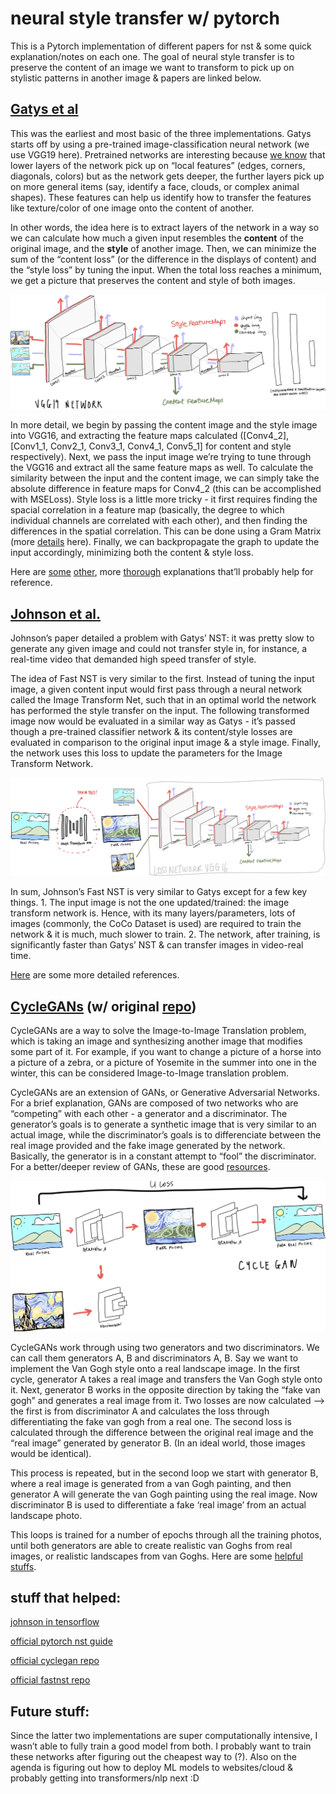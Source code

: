 # neural style transfer w/ pytorch

This is a Pytorch implementation of different papers for nst & some quick explanation/notes on each one. The goal of neural style transfer is to preserve the content of an image we want to transform to pick up on stylistic patterns in another image & papers are linked below. 

## [Gatys et al](https://arxiv.org/abs/1508.06576)

This was the earliest and most basic of the three implementations. Gatys starts off by using a pre-trained image-classification neural network (we use VGG19 here). Pretrained networks are interesting because [we know](https://arxiv.org/abs/1311.2901) that lower layers of the network pick up on “local features” (edges, corners, diagonals, colors) but as the network gets deeper, the further layers pick up on more general items (say, identify a face, clouds, or complex animal shapes). These features can help us identify how to transfer the features like texture/color of one image onto the content of another. 

In other words, the idea here is to extract layers of the network in a way so we can calculate how much a given input resembles the **content** of the original image, and the **style** of another image. Then, we can minimize the sum of the “content loss” (or the difference in the displays of content) and the “style loss” by tuning the input. When the total loss reaches a minimum, we get a picture that preserves the content and style of both images. 

![img explanation](images/gatys.png)

In more detail, we begin by passing the content image and the style image into VGG16, and extracting the feature maps calculated ([Conv4_2], [Conv1_1, Conv2_1, Conv3_1, Conv4_1, Conv5_1] for content and style respectively). Next, we pass the input image we’re trying to tune through the VGG16 and extract all the same feature maps as well. To calculate the similarity between the input and the content image, we can simply take the absolute difference in feature maps for Conv4_2 (this can be accomplished with MSELoss). Style loss is a little more tricky - it first requires finding the spacial correlation in a feature map (basically, the degree to which individual channels are correlated with each other), and then finding the differences in the spatial correlation. This can be done using a Gram Matrix (more [details](https://towardsdatascience.com/neural-networks-intuitions-2-dot-product-gram-matrix-and-neural-style-transfer-5d39653e7916) here). Finally, we can backpropagate the graph to update the input accordingly, minimizing both the content & style loss. 

Here are [some](https://12ft.io/proxy?q=https://towardsdatascience.com/breaking-down-leon-gatys-neural-style-transfer-in-pytorch-faf9f0eb79db) [other](https://medium.com/geekculture/neural-image-style-transfer-515fe09f1c0c), more [thorough](https://www.youtube.com/watch?v=R39tWYYKNcI&ab_channel=DeepLearningAI) explanations that’ll probably help for reference.

## [Johnson et al.](https://arxiv.org/abs/1603.08155)

Johnson’s paper detailed a problem with Gatys’ NST: it was pretty slow to generate any given image and could not transfer style in, for instance, a real-time video that demanded high speed transfer of style. 

The idea of Fast NST is very similar to the first. Instead of tuning the input image, a given content input would first pass through a neural network called the Image Transform Net, such that in an optimal world the network has performed the style transfer on the input. The following transformed image now would be evaluated in a similar way as Gatys - it’s passed though a pre-trained classifier network & its content/style losses are evaluated in comparison to the original input image & a style image. Finally, the network uses this loss to update the parameters for the Image Transform Network. 

![img explanation](images/fastnst.png)

In sum, Johnson’s Fast NST is very similar to Gatys except for a few key things. 1. The input image is not the one updated/trained: the image transform network is. Hence, with its many layers/parameters, lots of images (commonly, the CoCo Dataset is used) are required to train the network & it is much, much slower to train. 2. The network, after training, is significantly faster than Gatys’ NST & can transfer images in video-real time. 

[Here](https://medium.com/red-buffer/johnson-et-al-style-transfer-in-tensorflow-2-0-57cfcba8af36) are some more detailed references. 

## [CycleGANs](https://arxiv.org/abs/1703.10593) (w/ original [repo](https://junyanz.github.io/CycleGAN/))

CycleGANs are a way to solve the Image-to-Image Translation problem, which is taking an image and synthesizing another image that modifies some part of it. For example, if you want to change a picture of a horse into a picture of a zebra, or a picture of Yosemite in the summer into one in the winter, this can be considered Image-to-Image translation problem. 

CycleGANs are an extension of GANs, or Generative Adversarial Networks. For a brief explanation, GANs are composed of two networks who are “competing” with each other - a generator and a discriminator. The generator’s goals is to generate a synthetic image that is very similar to an actual image, while the discriminator’s goals is to differenciate between the real image provided and the fake image generated by the network. Basically, the generator is in a constant attempt to “fool” the discriminator. For a better/deeper review of GANs, these are good [resources](https://jonathan-hui.medium.com/gan-gan-series-2d279f906e7b). 

![img explanation](images/cyclegan.png)

CycleGANs work through using two generators and two discriminators. We can call them generators A, B and discriminators A, B. Say we want to implement the Van Gogh style onto a real landscape image. In the first cycle, generator A takes a real image and transfers the Van Gogh style onto it. Next, generator B works in the opposite direction by taking the “fake van gogh” and generates a real image from it. Two losses are now calculated —> the first is from discriminator A and calculates the loss through differentiating the fake van gogh from a real one. The second loss is calculated through the difference between the original real image and the “real image” generated by generator B. (In an ideal world, those images would be identical). 

This process is repeated, but in the second loop we start with generator B, where a real image is generated from a van Gogh painting, and then generator A will generate the van Gogh painting using the real image. Now discriminator B is used to differentiate a fake ‘real image’ from an actual landscape photo. 

This loops is trained for a number of epochs through all the training photos, until both generators are able to create realistic van Goghs from real images, or realistic landscapes from van Goghs. Here are some [helpful](https://jonathan-hui.medium.com/gan-cyclegan-6a50e7600d7) [stuffs](https://medium.com/data-science-in-your-pocket/understanding-cyclegans-using-examples-codes-f5d6e1a47048).

## stuff that helped:

[johnson in tensorflow](https://medium.com/red-buffer/johnson-et-al-style-transfer-in-tensorflow-2-0-57cfcba8af36)

[official pytorch nst guide](https://pytorch.org/tutorials/advanced/neural_style_tutorial.html) 

[official cyclegan repo](https://junyanz.github.io/CycleGAN/) 

[official fastnst repo](https://github.com/jcjohnson/fast-neural-style) 

## Future stuff:

Since the latter two implementations are super computationally intensive, I wasn’t able to fully train a good model from both. I probably want to train these networks after figuring out the cheapest way to (?). Also on the agenda is figuring out how to deploy ML models to websites/cloud & probably getting into transformers/nlp next :D
